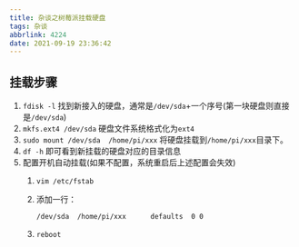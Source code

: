 ```yaml
---
title: 杂谈之树莓派挂载硬盘
tags: 杂谈
abbrlink: 4224
date: 2021-09-19 23:36:42
---
```


## 挂载步骤
1. `fdisk -l` 找到新接入的硬盘，通常是`/dev/sda`+一个序号(第一块硬盘则直接是`/dev/sda`)
2. `mkfs.ext4 /dev/sda` 硬盘文件系统格式化为`ext4`
3. `sudo mount /dev/sda  /home/pi/xxx`  将硬盘挂载到`/home/pi/xxx`目录下。
4. `df -h`  即可看到新挂载的硬盘对应的目录信息
5. 配置开机自动挂载(如果不配置，系统重启后上述配置会失效)
    1. `vim /etc/fstab`
    2. 添加一行：

        ```bash
        /dev/sda  /home/pi/xxx      defaults  0 0
        ```

    3. `reboot`
